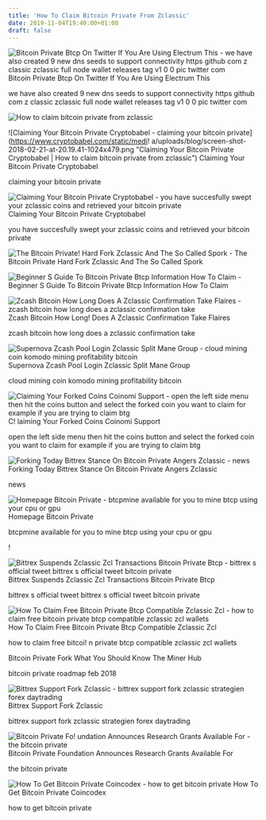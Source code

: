 ```yaml
---
title: 'How To Claim Bitcoin Private From Zclassic'
date: 2019-11-04T19:40:00+01:00
draft: false
---
```


![Bitcoin Private Btcp On Twitter If You Are Using Electrum This - we have also created 9 new dns seeds to support connectivity https github com z classic zclassic full node wallet releases tag v1 0 0 pic twitter com](https://pbs.twimg.com/media/DWhWLbCXcAE4cs0.jpg "Bitcoin Private Btcp On Twitter If You Are Using Electrum This | How to claim bitcoin private from zclassic") Bitcoin Private Btcp On Twitter If You Are Using Electrum This

we have also created 9 new dns seeds to support connectivity https github com z classic zclassic full node wallet releases tag v1 0 0 pic twitter com

![How to claim bitcoin private from zclassic](https://www.cryptobabel.com/static/media/uploads/.thumbnails/capture6.png/capture6-866x452.png "How to claim bitcoin private from zclassic") 

![Claiming Your Bitcoin Private Cryptobabel - claiming your bitcoin private](https://www.cryptobabel.com/static/medi!   a/uploads/blog/screen-shot-2018-02-21-at-20.19.41-1024x479.png "Claiming Your Bitcoin Private Cryptobabel | How to claim bitcoin private from zclassic") Claiming Your Bitcoin Private Cryptobabel

claiming your bitcoin private

![Claiming Your Bitcoin Private Cryptobabel - you have succesfully swept your zclassic coins and retrieved your bitcoin private](https://www.cryptobabel.com/static/media/uploads/.thumbnails/capture5.png/capture5-891x462.png "Claiming Your Bitcoin Private Cryptobabel | How to claim bitcoin private from zclassic") Claiming Your Bitcoin Private Cryptobabel

you have succesfully swept your zclassic coins and retrieved your bitcoin private

![The Bitcoin Private!    Hard Fork Zclassic And The So Called Spork - ](https://i.ytimg.com/vi/Ntf2V5VJQmg/maxresdefault.jpg "The Bit!   coin Private Hard Fork Zclassic And The So Called Spork | How to claim bitcoin private from zclassic") The Bitcoin Private Hard Fork Zclassic And The So Called Spork

![Beginner S Guide To Bitcoin Private Btcp Information How To Claim - ](https://blockonomi-9fcd.kxcdn.com/wp-content/uploads/2018/03/bitcoin-private-guide.jpg "Beginner S Guide To Bitcoin Private Btcp Information How To Claim | How to claim bitcoin private from zclassic") Beginner S Guide To Bitcoin Private Btcp Information How To Claim

![Zcash Bitcoin How Long Does A Zclassic Confirmation Take Flaires - zcash bitcoin how long does a zclassic confirmation take](https://cdn-images-1.medium.com/max/1600/1*HwxKqA_9gcVr5ons8mXNYA.png "Zcash Bitcoin How Long Does A Zclassic Confirmation Take Flaires | How to claim bitcoin private from zclassic") Zcash Bitcoin How Long! Does A Zclassic Confirmation Take Flaires

zcash bitcoin how long does a zclassic confirmation take

![Supernova Zcash Pool Login Zclassic Split Mane Group - cloud mining coin komodo mining profitability bitcoin](https://cdn-images-1.medium.com/max/1600/0*vVeolxdwNqDTyas2.png "Supernova Zcash Pool Login Zclassic Split Mane Group | How to claim bitcoin private from zclassic") Supernova Zcash Pool Login Zclassic Split Mane Group

cloud mining coin komodo mining profitability bitcoin

![Claiming Your Forked Coins Coinomi Support - open the left side menu then hit the coins button and select the forked coin you want to claim for example if you are trying to claim btg](https://s3.amazonaws.com/cdn.freshdesk.com/data/helpdesk/attachments/production/29016995534/original/1lFADtKtlhoIIcCkplZ2xbhrwN4JCMLJSQ.png?1565009115 "Claiming Your Forked Co!   ins Coinomi Support | How to claim bitcoin private from zclassic") C! laiming Your Forked Coins Coinomi Support

open the left side menu then hit the coins button and select the forked coin you want to claim for example if you are trying to claim btg

![Forking Today Bittrex Stance On Bitcoin Private Angers Zclassic - news](https://news.bitcoin.com/wp-content/uploads/2018/02/bitcoin-private-bittrex.jpg "Forking Today Bittrex Stance On Bitcoin Private Angers Zclassic | How to claim bitcoin private from zclassic") Forking Today Bittrex Stance On Bitcoin Private Angers Zclassic

news

![Homepage Bitcoin Private - btcpmine available for you to mine btcp using your cpu or gpu](https://btcprivate.org/uploads/images/btcpmine-banner.png "Homepage Bitcoin Private | How to claim bitcoin private from zclassic") Homepage Bitcoin Private

btcpmine available for you to mine btcp using your cpu or gpu

!

![Bittrex Suspends Zclassic Zcl Transactions Bitcoin Private Btcp - bittrex s official tweet bittrex s official tweet bitcoin private](https://ambcrypto.com/wp-content/uploads/2018/03/Bittrex-tweet-e1521013507833.png "Bittrex Suspends Zclassic Zcl Transactions Bitcoin Private Btcp | How to claim bitcoin private from zclassic") Bittrex Suspends Zclassic Zcl Transactions Bitcoin Private Btcp

bittrex s official tweet bittrex s official tweet bitcoin private

![How To Claim Free Bitcoin Private Btcp Compatible Zclassic Zcl - how to claim free bitcoin private btcp compatible zclassic zcl wallets](https://i.ytimg.com/vi/rIzBbHkB2z4/maxresdefault.jpg "How To Claim Free Bitcoin Private Btcp Compatible Zclassic Zcl | How to claim bitcoin private from zclassic") How To Claim Free Bitcoin Private Btcp Compatible Zclassic Zcl

how to claim free bitcoi! n private btcp compatible zclassic zcl wallets

 Bitcoin Private Fork What You Should Know The Miner Hub

bitcoin private roadmap feb 2018

![Bittrex Support Fork Zclassic - bittrex support fork zclassic strategien forex daytrading](http://parkbankduo.de/img/3eb36d69e251c8cc7876c90eee486c35.jpg "Bittrex Support Fork Zclassic | How to claim bitcoin private from zclassic") Bittrex Support Fork Zclassic

bittrex support fork zclassic strategien forex daytrading

![Bitcoin Private Fo!   undation Announces Research Grants Available For - the bitcoin private](https://coinjournal.net/wp-content/uploads/2018/03/Bitcoin-Private-Research-696x348.png "Bitcoin Private Foundation Announces Research Grants Available For | How to claim bitcoin private from zclassic") Bitcoin Private Foundation Announces Research Grants Available For

the bitcoin private

![How To Get Bitcoin Private Coincodex - how to get bitcoin private](https://coincodex.com/en/resources/images//admin/guides/how-to-get-bitcoin-p/how-to-get-bitcoin-private.png:resizeboxcropjpg?1580x888 "How To Get Bitcoin Private Coincodex | How to claim bitcoin private from zclassic") How To Get Bitcoin Private Coincodex

how to get bitcoin private